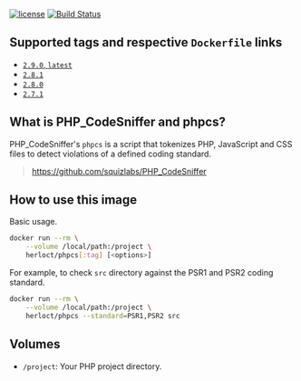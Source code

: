 [![license](https://img.shields.io/github/license/herloct/docker-phpcs.svg)]()
[![Build Status](https://travis-ci.org/herloct/docker-phpcs.svg?branch=master)](https://travis-ci.org/herloct/docker-phpcs)

## Supported tags and respective `Dockerfile` links

* [`2.9.0`, `latest`](https://github.com/herloct/docker-phpcs/blob/2.9.0/Dockerfile)
* [`2.8.1`](https://github.com/herloct/docker-phpcs/blob/2.8.1/Dockerfile)
* [`2.8.0`](https://github.com/herloct/docker-phpcs/blob/2.8.0/Dockerfile)
* [`2.7.1`](https://github.com/herloct/docker-phpcs/blob/2.7.1/Dockerfile)

## What is PHP_CodeSniffer and phpcs?

PHP_CodeSniffer's `phpcs` is a script that tokenizes PHP, JavaScript and CSS files to detect violations of a defined coding standard.

> https://github.com/squizlabs/PHP_CodeSniffer

## How to use this image

Basic usage.

```sh
docker run --rm \
    --volume /local/path:/project \
    herloct/phpcs[:tag] [<options>]
```

For example, to check `src` directory against the PSR1 and PSR2 coding standard.

```sh
docker run --rm \
    --volume /local/path:/project \
    herloct/phpcs --standard=PSR1,PSR2 src
```

## Volumes

* `/project`: Your PHP project directory.
